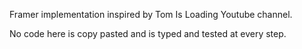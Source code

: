  Framer implementation inspired by 
Tom Is Loading Youtube channel.



No code here is copy pasted and is typed and tested at every step. 


